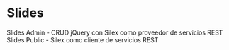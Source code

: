 Slides
======

Slides Admin - CRUD jQuery con Silex como proveedor de servicios REST
Slides Public - Silex como cliente de servicios REST

